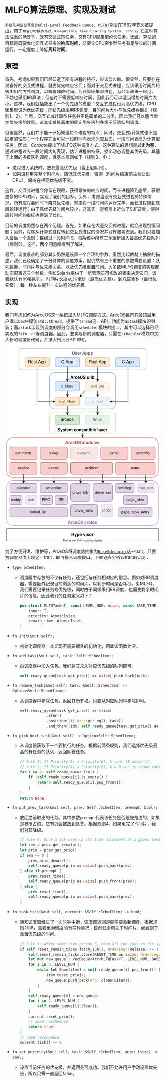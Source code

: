 # MLFQ算法原理、实现及测试

`多级队列反馈调度(Multi-Level Feedback Queue, MLFQ)`算法在1962年首次被提出，用于`兼容分时操作系统（Compatible Time-Sharing System, CTSS）`。在这种算法注重的场景下，既有交互式短任务，又有CPU密集型的长任务。因此，算法的目标是既要优化交互式任务的**响应时间**，又要让CPU密集型任务有足够长的时间运行，一定程度上降低**周转时间**。

## 原理

首先，考虑如果我们已经知道了所有进程的特征，应该怎么做。很显然，只要存在准备好的交互式进程，就要优先响应它们；而对于交互式进程，应该采用时间片轮转(RR)的方式调度，以降低响应时间。对计算密集型进程，为公平和统一起见，不妨也采用RR算法；但这时不需要低响应时间，因此我们可以适当增加时间片大小。这样，我们就抽象出了一个优先级的模型：交互式进程设为高优先级，CPU密集型设为低优先级；同优先级采用RR调度，且时间片大小与优先级负相关（规则1、2）。当然，交互式或计算型任务并不是简单的二分类，因此我们可以适当增加优先级的数量。这其实就是基本的固定优先级的多级无反馈队列调度。

但很显然，我们并不能一开始知道每个进程的特点；同时，交互式/计算式也不是固定的性质：一个程序完全可以一段时间内表现为交互式，一段时间表现为计算型任务。因此，*Corbato*提出了MLFQ这种调度方式。这种算法的思想是**以史为鉴**，通过进程过去一段时间内的表现，估计进程的特征，据此动态调整其优先级。其基于上面的多级队列调度，且基本规则如下（规则3、4）：

- 进程进入系统时，放在最高优先级（最上层队列）。
- 如果进程用完整个时间片，降低其优先级。否则（时间片结束前主动让出CPU），保持在相同优先级不变。

这样，交互式进程会停留在顶层，获得最快的响应时间，而长进程降到底层，获得更多的CPU时间，实现了我们的目标。另外，考虑当没有交互式进程的特殊情况，所有进程会同时下降其优先级，短进程一段时间内运行完毕，而长进程降到底层轮转运行；由于高优先级时间片较小，这其实一定程度上近似了SJF调度，使得周转时间的指标也得到了优化。

目前的调度仍然存在两个问题。首先，如果存在大量交互式进程，就会出现饥饿问题；另外，程序从计算式进程转到交互式进程的情况并没有被考虑到。我们只要加入最后一个规则：每经过一段时间 S，将系统中所有工作重新加入最高优先级队列（规则5）。这样，两个问题都得到了解决。

最后，调度最难的部分其实仍然是设置一个合理的参数。虽然比起教材上抽象的描述，我们已经确定了十分具体的调度方案，但仍然有三个重要的参数需要设置：队列数量，时间片与优先级关系，以及优先级重置时间。大多数MLFQ调度的实现都动态配置这三个参数，例如Solaris提供了一组管理员可修改的表来决定它们。该表默认有60层队列， 时间片长度从20毫秒（最高优先级），到几百毫秒（最低优先级），每一秒左右提升一次进程的优先级。

## 实现

我们考虑如何为ArceOS这一系统加入MLFQ调度方式。ArceOS目前在最顶层用户库`libax`中模仿`std::thread`，提供了`thread`这一API，功能为`axtask`模块的封装；而`axtask`涉及到调度的部分会调用`scheduler`模块的接口，其中可以选择已经实现的`fifo`，`rr`等调度器。因此，要实现新的调度器，只需在`scheduler`模块中加入新的调度器代码，并接入到上层API即可。

![img](../researches/img/ArceOS.svg)

为了方便开发、维护等，ArceOS将调度器抽象为[`BaseScheduler`](http://rcore-os.cn/arceos/scheduler/trait.BaseScheduler.html)这一trait，只要为调度器类实现这一trait，即可接入调度接口。下面逐条分析该trait的实现：

- `type SchedItem;`

  - 调度器中存放的不仅有任务，还包括与任务相对应的信息。例如对RR调度器，需要额外记录目前剩余的时间片，以判断时间是否耗尽。对MLFQ，我们需要记录任务的优先级，同时由于同级采用RR调度，也需要剩余时间片的信息。因此我们的任务定义如下：

    ``` rust
    pub struct MLFQTask<T, const LEVEL_NUM: usize, const BASE_TIME: usize, const RESET_TIME: usize> {
        inner: T,
        priority: AtomicIsize,
        remain_time: AtomicIsize,
    }
    ```

- `fn init(&mut self);`

  - 初始化调度器。本实现不需要额外的初始化，因此该函数为空。

- `fn add_task(&mut self, task: Self::SchedItem);`

  - 向调度器中加入任务。我们将其放入对应优先级的队列即可。

    ``` rust
    self.ready_queue[task.get_prio() as usize].push_back(task);
    ```

- `fn remove_task(&mut self, task: &Self::SchedItem) -> Option<Self::SchedItem>;`

  - 从调度器中移除任务，返回其所有权。只要从对应队列中移除即可。

    ``` rust
    self.ready_queue[task.get_prio() as usize]
                .iter()
                .position(|t| Arc::ptr_eq(t, task))
                .and_then(|idx| self.ready_queue[task.get_prio() as usize].remove(idx))
    ```

- `fn pick_next_task(&mut self) -> Option<Self::SchedItem>;`

  - 从调度器获取下一个要执行的任务。根据前两条规则，我们选择优先级最高的有任务的队列，返回队首任务。

    ``` rust
    // Rule 1: If Priority(A) > Priority(B), A runs (B doesn’t).
    // Rule 2: If Priority(A) = Priority(B), A & B run in round-robin fashion using the time slice (quantum length) of the given queue.
    for i in 0..self.ready_queue.len() {
        if !self.ready_queue[i].is_empty() {
            return self.ready_queue[i].pop_front();
        }
    }
    return None;
    ```

- `fn put_prev_task(&mut self, prev: Self::SchedItem, preempt: bool);`

  - 放回之前取出的任务。其中参数`preempt`代表该任务是否是被抢占的，如果是被抢占的，它有机会被放到队首。根据规则4，如果用完了时间片，我们对其降级。

    ``` rust
    // Rule 4: Once a job uses up its time allotment at a given level its priority is reduced.
    let rem = prev.get_remain();
    let prio = prev.get_prio();
    if rem <= 0 {
        prev.prio_demote();
        self.ready_queue[prio as usize].push_back(prev);
    } else if preempt {
        prev.reset_time();
        self.ready_queue[prio as usize].push_front(prev);
    } else {
        prev.reset_time();
        self.ready_queue[prio as usize].push_back(prev);
    }
    ```

- `fn task_tick(&mut self, current: &Self::SchedItem) -> bool;`

  - 通知调度器经过了一次时钟中断，调度器返回是否需要重新调度。根据规则2和5，需要重新调度的有两种情况：目前任务用完了时间片，或者到了重置优先级的时间。

    ```rust
    // Rule 5: After some time period S, move all the jobs in the systemto the topmost queue.
    if self.reset_remain_ticks.fetch_sub(1, Ordering::Release) <= 1 {
        self.reset_remain_ticks.store(RESET_TIME as isize, Ordering::Release);
        let mut new_queue : VecDeque<Arc<MLFQTask<T, LEVEL_NUM, BASE_TIME, RESET_TIME>>> = VecDeque::new();
        for i in 0..LEVEL_NUM {
            while let Some(item) = self.ready_queue[i].pop_front() {
                item.reset_prio();
                new_queue.push_back(Arc::clone(&item));
            }
        }
        self.ready_queue[0] = new_queue;
        for i in 1..LEVEL_NUM {
            self.ready_queue[i].clear();
        }
        current.reset_prio();
        // need reschedule
        return true;
    }
    // need reschedule
    current.tick() <= 1
    ```

- `fn set_priority(&mut self, task: &Self::SchedItem, prio: isize) -> bool;`

  - 设置当前任务的优先级，并返回是否成功。我们不允许用户手动设置优先级，所以只需一直返回false。

